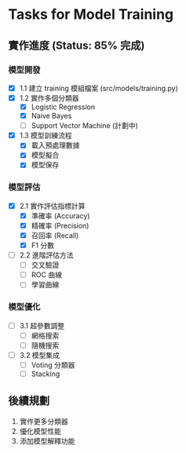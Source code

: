 # Tasks for Model Training

## 實作進度 (Status: 85% 完成)

### 模型開發
- [x] 1.1 建立 training 模組檔案 (src/models/training.py)
- [x] 1.2 實作多個分類器
  - [x] Logistic Regression
  - [x] Naive Bayes
  - [ ] Support Vector Machine (計劃中)
- [x] 1.3 模型訓練流程
  - [x] 載入預處理數據
  - [x] 模型擬合
  - [x] 模型保存

### 模型評估
- [x] 2.1 實作評估指標計算
  - [x] 準確率 (Accuracy)
  - [x] 精確率 (Precision)
  - [x] 召回率 (Recall)
  - [x] F1 分數
- [ ] 2.2 進階評估方法
  - [ ] 交叉驗證
  - [ ] ROC 曲線
  - [ ] 學習曲線

### 模型優化
- [ ] 3.1 超參數調整
  - [ ] 網格搜索
  - [ ] 隨機搜索
- [ ] 3.2 模型集成
  - [ ] Voting 分類器
  - [ ] Stacking

## 後續規劃
1. 實作更多分類器
2. 優化模型性能
3. 添加模型解釋功能
